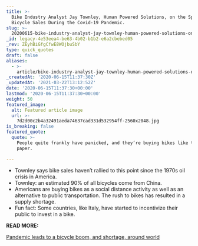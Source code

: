 ```yaml
---
title: >-
  Bike Industry Analyst Jay Townley, Human Powered Solutions, on the Spike in
  Bicycle Sales During the Covid-19 Pandemic.
slug: >-
  20200615-bike-industry-analyst-jay-townley-human-powered-solutions-on-the-spike-in-bicycle-sales-during-the-covid-19-pandemic
_id: legacy-4e53eea4-be63-4b02-b1b2-e6a2cbebed05
_rev: ZEyhBiGfgCfwE8WOjbuSbY
type: quick_quotes
draft: false
aliases:
  - >-
    article/bike-industry-analyst-jay-townley-human-powered-solutions-on-the-spike-in-bicycle-sales-during-the-covid-19-pandemic/
_createdAt: '2020-06-15T11:37:30Z'
_updatedAt: '2021-03-22T13:12:52Z'
date: '2020-06-15T11:37:30+00:00'
lastmod: '2020-06-15T11:37:30+00:00'
weight: 50
featured_image:
  alt: Featured article image
  url: >-
    7d2d00c2b4a32491aeda74637cad331d532954ff-2560x2048.jpg
is_breaking: false
featured_quote:
  quote: >-
    People quite frankly have panicked, and they’re buying bikes like toilet
    paper.

---
```

* Townley says bike sales haven’t rallied to this point since the 1970s oil crisis in America.
* Townley: an estimated 90% of all bicycles come from China.
* Americans are buying bikes as a social distance activity as well as an alternative to public transportation. The rush to bikes has resulted in a supply shortage.
* Fun fact: Some countries, like Italy, have started to incentivize their public to invest in a bike.

**READ MORE:**

[Pandemic leads to a bicycle boom, and shortage, around world](https://apnews.com/39b3691b8e1ea3d74d1280a75e451a36)